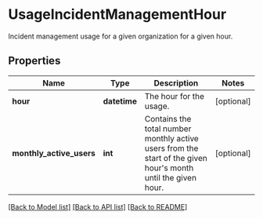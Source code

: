 # UsageIncidentManagementHour

Incident management usage for a given organization for a given hour.

## Properties

| Name                     | Type         | Description                                                                                                       | Notes      |
| ------------------------ | ------------ | ----------------------------------------------------------------------------------------------------------------- | ---------- |
| **hour**                 | **datetime** | The hour for the usage.                                                                                           | [optional] |
| **monthly_active_users** | **int**      | Contains the total number monthly active users from the start of the given hour&#39;s month until the given hour. | [optional] |

[[Back to Model list]](README.md#documentation-for-models) [[Back to API list]](README.md#documentation-for-api-endpoints) [[Back to README]](README.md)
